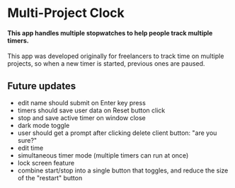 # Multi-Project Clock

#### This app handles multiple stopwatches to help people track multiple timers.

This app was developed originally for freelancers to track time on multiple projects, so when a new timer is started, previous ones are paused.

## Future updates

- edit name should submit on Enter key press
- timers should save user data on Reset button click
- stop and save active timer on window close
- dark mode toggle
- user should get a prompt after clicking delete client button: "are you sure?"
- edit time
- simultaneous timer mode (multiple timers can run at once)
- lock screen feature
- combine start/stop into a single button that toggles, and reduce the size of the "restart" button

